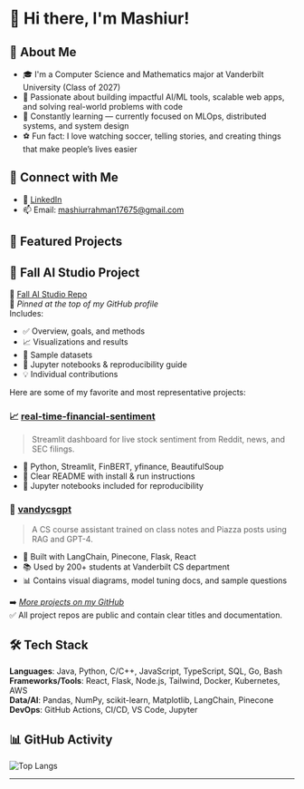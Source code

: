 # 👋 Hi there, I'm Mashiur!

## 🚀 About Me

- 🎓 I'm a Computer Science and Mathematics major at Vanderbilt University (Class of 2027)
- 🤖 Passionate about building impactful AI/ML tools, scalable web apps, and solving real-world problems with code
- 🌱 Constantly learning — currently focused on MLOps, distributed systems, and system design
- ⚽ Fun fact: I love watching soccer, telling stories, and creating things that make people’s lives easier

## 🔗 Connect with Me

- 💼 [LinkedIn](https://www.linkedin.com/in/mashter/)
- 📫 Email: mashiurrahman17675@gmail.com


## 📌 Featured Projects

## 📂 Fall AI Studio Project

🔗 [Fall AI Studio Repo](https://github.com/mashcodes10/airbnb-price-prediction)  
📌 *Pinned at the top of my GitHub profile*  
Includes:
- ✅ Overview, goals, and methods
- 📈 Visualizations and results
- 🧪 Sample datasets
- 📘 Jupyter notebooks & reproducibility guide
- 💡 Individual contributions


Here are some of my favorite and most representative projects:

### 📈 [real-time-financial-sentiment](https://github.com/mashcodes10/real-time-financial-sentiment)
> Streamlit dashboard for live stock sentiment from Reddit, news, and SEC filings.

- 🧰 Python, Streamlit, FinBERT, yfinance, BeautifulSoup
- 📄 Clear README with install & run instructions
- 📑 Jupyter notebooks included for reproducibility

### 💬 [vandycsgpt](https://github.com/mashcodes10/vandycsgpt)
> A CS course assistant trained on class notes and Piazza posts using RAG and GPT-4.

- 🔧 Built with LangChain, Pinecone, Flask, React
- 📚 Used by 200+ students at Vanderbilt CS department
- 📊 Contains visual diagrams, model tuning docs, and sample questions

➡️ *[More projects on my GitHub](https://github.com/mashcodes10?tab=repositories)*  
✅ All project repos are public and contain clear titles and documentation.


## 🛠️ Tech Stack

**Languages**: Java, Python, C/C++, JavaScript, TypeScript, SQL, Go, Bash  
**Frameworks/Tools**: React, Flask, Node.js, Tailwind, Docker, Kubernetes, AWS  
**Data/AI**: Pandas, NumPy, scikit-learn, Matplotlib, LangChain, Pinecone  
**DevOps**: GitHub Actions, CI/CD, VS Code, Jupyter

## 📊 GitHub Activity

![Top Langs](https://github-readme-stats.vercel.app/api/top-langs/?username=mashcodes10&layout=compact)


---


